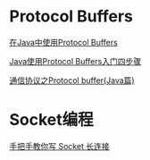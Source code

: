 # Protocol Buffers

[在Java中使用Protocol Buffers](https://www.jianshu.com/p/1bf426a9f8f4)

[Java使用Protocol Buffers入门四步骤
](https://blog.csdn.net/xiao__gui/article/details/36643949)

[通信协议之Protocol buffer(Java篇)](https://frank909.blog.csdn.net/article/details/53187780)

# Socket编程


[手把手教你写 Socket 长连接](https://juejin.im/post/5b3649d751882552f052703b#heading-9)